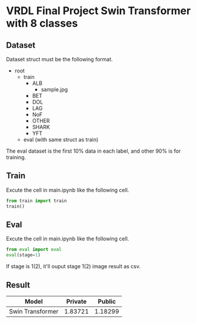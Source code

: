 # VRDL Final Project Swin Transformer with 8 classes

## Dataset

Dataset struct must be the following format.

- root
  - train
    - ALB
      - sample.jpg
    - BET
    - DOL
    - LAG
    - NoF
    - OTHER
    - SHARK
    - YFT
  - eval (with same struct as train)

The eval dataset is the first 10% data in each label, and other 90% is for training.

## Train

Excute the cell in main.ipynb like the following cell.

```python
from train import train
train()
```

## Eval

Excute the cell in main.ipynb like the following cell.

```python
from eval import eval
eval(stage=1)
```

If stage is 1(2), it'll ouput stage 1(2) image result as csv.

## Result

| Model            | Private | Public  |
| ---------------- | ------- | ------- |
| Swin Transformer | 1.83721 | 1.18299 |
